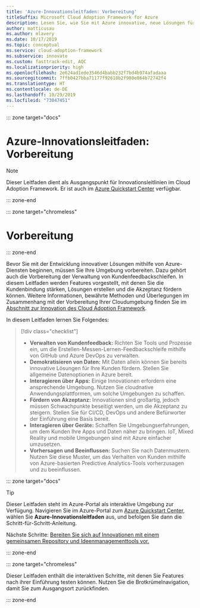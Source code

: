 ```yaml
---
title: 'Azure-Innovationsleitfaden: Vorbereitung'
titleSuffix: Microsoft Cloud Adoption Framework for Azure
description: Lesen Sie, wie Sie mit Azure innovative, neue Lösungen für Ihre Kunden entwickeln.
author: matticusau
ms.author: mlavery
ms.date: 10/17/2019
ms.topic: conceptual
ms.service: cloud-adoption-framework
ms.subservice: innovate
ms.custom: fasttrack-edit, AQC
ms.localizationpriority: high
ms.openlocfilehash: 2e624ad1ede3546d4babb232f7bd4b974afadaaa
ms.sourcegitcommit: 7ffb0427bba71177f92618b2f980e864b72742f4
ms.translationtype: HT
ms.contentlocale: de-DE
ms.lasthandoff: 10/29/2019
ms.locfileid: "73047451"
---
```

::: zone target="docs"

# <a name="azure-innovation-guide-before-you-start"></a>Azure-Innovationsleitfaden: Vorbereitung

> [!NOTE]
> Dieser Leitfaden dient als Ausgangspunkt für Innovationsleitlinien im Cloud Adoption Framework. Er ist auch im [Azure Quickstart Center](https://portal.azure.com/?feature.quickstart=true#blade/Microsoft_Azure_Resources/QuickstartCenterBlade) verfügbar.

::: zone-end

::: zone target="chromeless"

# <a name="before-you-start"></a>Vorbereitung

::: zone-end

Bevor Sie mit der Entwicklung innovativer Lösungen mithilfe von Azure-Diensten beginnen, müssen Sie Ihre Umgebung vorbereiten. Dazu gehört auch die Vorbereitung der Verwaltung von Kundenfeedbackschleifen. In diesem Leitfaden werden Features vorgestellt, mit denen Sie die Kundenbindung stärken, Lösungen erstellen und die Akzeptanz fördern können. Weitere Informationen, bewährte Methoden und Überlegungen im Zusammenhang mit der Vorbereitung Ihrer Cloudumgebung finden Sie im [Abschnitt zur Innovation des Cloud Adoption Framework](../index.md).

In diesem Leitfaden lernen Sie Folgendes:

> [!div class="checklist"]
>
> - **Verwalten von Kundenfeedback:** Richten Sie Tools und Prozesse ein, um die Erstellen-Messen-Lernen-Feedbackschleife mithilfe von GitHub und Azure DevOps zu verwalten.
> - **Demokratisieren von Daten:** Mit Daten allein können Sie bereits innovative Lösungen für Ihre Kunden fördern. Stellen Sie allgemeine Datenoptionen in Azure bereit.
> - **Interagieren über Apps:** Einige Innovationen erfordern eine ansprechende Umgebung. Nutzen Sie cloudnative Anwendungsplattformen, um solche Umgebungen zu schaffen.
> - **Fördern von Akzeptanz:** Innovationen sind großartig, jedoch müssen Schwachpunkte beseitigt werden, um die Akzeptanz zu steigern. Stellen Sie für CI/CD, DevOps und andere Befürworter der Einführung eine Basis bereit.
> - **Interagieren über Geräte:** Schaffen Sie Umgebungserfahrungen, um dem Kunden Ihre Apps und Daten näher zu bringen. IoT, Mixed Reality und mobile Umgebungen sind mit Azure einfacher umzusetzen.
> - **Vorhersagen und Beeinflussen:** Suchen Sie nach Datenmustern. Nutzen Sie diese Muster, um das Verhalten von Kunden mithilfe von Azure-basierten Predictive Analytics-Tools vorherzusagen und zu beeinflussen.

::: zone target="docs"

> [!TIP]
> Dieser Leitfaden steht im Azure-Portal als interaktive Umgebung zur Verfügung. Navigieren Sie im Azure-Portal zum [Azure Quickstart Center](https://portal.azure.com/?feature.quickstart=true#blade/Microsoft_Azure_Resources/QuickstartCenterBlade), wählen Sie **Azure-Innovationsleitfaden** aus, und befolgen Sie dann die Schritt-für-Schritt-Anleitung.

Nächste Schritte: [Bereiten Sie sich auf Innovationen mit einem gemeinsamen Repository und Ideenmanagementtools vor.](./adoption.md)

::: zone-end

::: zone target="chromeless"

Dieser Leitfaden enthält die interaktiven Schritte, mit denen Sie Features nach ihrer Einführung testen können. Nutzen Sie die Brotkrümelnavigation, damit Sie zum Ausgangsort zurückfinden.

::: zone-end
